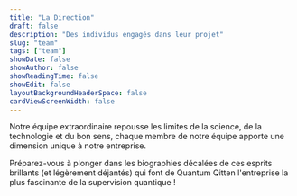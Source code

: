 ```yaml
---
title: "La Direction"
draft: false
description: "Des individus engagés dans leur projet"
slug: "team"
tags: ["team"]
showDate: false
showAuthor: false
showReadingTime: false
showEdit: false
layoutBackgroundHeaderSpace: false
cardViewScreenWidth: false
---
```


Notre équipe extraordinaire repousse les limites de la science, de la technologie et du bon sens, chaque membre de notre équipe apporte une dimension unique à notre entreprise. 

Préparez-vous à plonger dans les biographies décalées de ces esprits brillants (et légèrement déjantés) qui font de Quantum Qitten l'entreprise la plus fascinante de la supervision quantique !